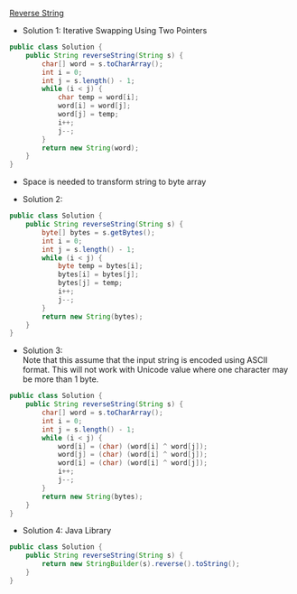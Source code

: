 [Reverse String](https://leetcode.com/problems/reverse-string/description/)
- Solution 1: Iterative Swapping Using Two Pointers
```java
public class Solution {
    public String reverseString(String s) {
        char[] word = s.toCharArray();
        int i = 0;
        int j = s.length() - 1;
        while (i < j) {
            char temp = word[i];
            word[i] = word[j];
            word[j] = temp;
            i++;
            j--;
        }
        return new String(word);
    }
}
```
* Space is needed to transform string to byte array <br>
- Solution 2: 
```java
public class Solution {
    public String reverseString(String s) {
        byte[] bytes = s.getBytes();
        int i = 0;
        int j = s.length() - 1;
        while (i < j) {
            byte temp = bytes[i];
            bytes[i] = bytes[j];
            bytes[j] = temp;
            i++;
            j--;
        }
        return new String(bytes);
    }
}
```
- Solution 3: <br>
Note that this assume that the input string is encoded using ASCII format. This will not work with Unicode value where one character may be more than 1 byte. <br>
```java
public class Solution {
    public String reverseString(String s) {
        char[] word = s.toCharArray();
        int i = 0;
        int j = s.length() - 1;
        while (i < j) {
            word[i] = (char) (word[i] ^ word[j]);
            word[j] = (char) (word[i] ^ word[j]);
            word[i] = (char) (word[i] ^ word[j]);
            i++;
            j--;
        }
        return new String(bytes);
    }
}
```
- Solution 4: Java Library
```java
public class Solution {
    public String reverseString(String s) {
        return new StringBuilder(s).reverse().toString();
    }
}
```
